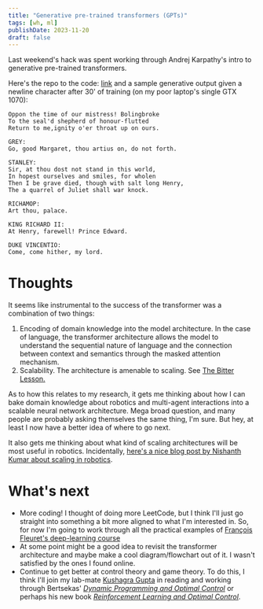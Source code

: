 ```yaml
---
title: "Generative pre-trained transformers (GPTs)"
tags: [wh, ml]
publishDate: 2023-11-20
draft: false
---
```


Last weekend's hack was spent working through Andrej Karpathy's intro to generative pre-trained transformers. 

Here's the repo to the code: [link](https://github.com/fernandopalafox/hello_gpt) and a sample generative output given a newline character after 30' of training (on my poor laptop's single GTX 1070):

```
Oppon the time of our mistress! Bolingbroke
To the seal'd shepherd of honour-flutted
Return to me,ignity o'er throat up on ours.

GREY:
Go, good Margaret, thou artius on, do not forth.

STANLEY:
Sir, at thou dost not stand in this world,
In hopest ourselves and smiles, for wholen
Then I be grave died, though with salt long Henry,
The a quarrel of Juliet shall war knock.

RICHAMOP:
Art thou, palace.

KING RICHARD II:
At Henry, farewell! Prince Edward.

DUKE VINCENTIO:
Come, come hither, my lord.
```

# Thoughts
It seems like instrumental to the success of the transformer was a combination of two things: 
1. Encoding of domain knowledge into the model architecture. In the case of language, the transformer architecture allows the model to understand the sequential nature of language and the connection between context and semantics through the masked attention mechanism.
2. Scalability. The architecture is amenable to scaling. See [The Bitter Lesson.](http://www.incompleteideas.net/IncIdeas/BitterLesson.html)

As to how this relates to my research, it gets me thinking about how I can bake domain knowledge about robotics and multi-agent interactions into a scalable neural network architecture. Mega broad question, and many people are probably asking themselves the same thing, I'm sure. But hey, at least I now have a better idea of where to go next. 

It also gets me thinking about what kind of scaling architectures will be most useful in robotics. Incidentally, [here's a nice blog post by Nishanth Kumar about scaling in robotics](https://nishanthjkumar.com/Will-Scaling-Solve-Robotics-Perspectives-from-CoRL-2023/). 

# What's next
- More coding! I thought of doing more LeetCode, but I think I'll just go straight into something a bit more aligned to what I'm interested in. So, for now I'm going to work through all the practical examples of [François Fleuret's deep-learning course](https://fleuret.org/dlc/)
- At some point might be a good idea to revisit the transformer architecture and maybe make a cool diagram/flowchart out of it. I wasn't satisfied by the ones I found online. 
- Continue to get better at control theory and game theory. To do this, I think I'll join my lab-mate [Kushagra Gupta](https://clearoboticslab.github.io/people/kushagra_gupta/index.html) in reading and working through Bertsekas' [*Dynamic Programming and Optimal Control*](https://www.mit.edu/~dimitrib/dpbook.html) or perhaps his new book [*Reinforcement Learning and Optimal Control*](https://www.mit.edu/~dimitrib/RLbook.html).